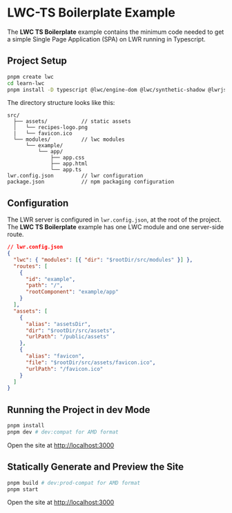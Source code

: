 # LWC-TS Boilerplate Example

The **LWC TS Boilerplate** example contains the minimum code needed to get a simple Single Page Application (SPA) on LWR running in Typescript.

## Project Setup

```bash
pnpm create lwc
cd learn-lwc
pnpm install -D typescript @lwc/engine-dom @lwc/synthetic-shadow @lwrjs/client-modules @lwrjs/loader @lwrjs/o11y @lwrjs/router
```

The directory structure looks like this:

```
src/
  ├── assets/           // static assets
  │   └── recipes-logo.png
  |   └── favicon.ico
  └── modules/          // lwc modules
      └── example/
          └── app/
              ├── app.css
              ├── app.html
              └── app.ts
lwr.config.json         // lwr configuration
package.json            // npm packaging configuration
```

## Configuration

The LWR server is configured in `lwr.config.json`, at the root of the project. The **LWC TS Boilerplate** example has one LWC module and one server-side route.

```json
// lwr.config.json
{
  "lwc": { "modules": [{ "dir": "$rootDir/src/modules" }] },
  "routes": [
    {
      "id": "example",
      "path": "/",
      "rootComponent": "example/app"
    }
  ],
  "assets": [
    {
      "alias": "assetsDir",
      "dir": "$rootDir/src/assets",
      "urlPath": "/public/assets"
    },
    {
      "alias": "favicon",
      "file": "$rootDir/src/assets/favicon.ico",
      "urlPath": "/favicon.ico"
    }
  ]
}
```

## Running the Project in dev Mode

```bash
pnpm install
pnpm dev # dev:compat for AMD format
```

Open the site at [http://localhost:3000](http://localhost:3000)

## Statically Generate and Preview the Site

```bash
pnpm build # dev:prod-compat for AMD format
pnpm start
```

Open the site at [http://localhost:3000](http://localhost:3000)
